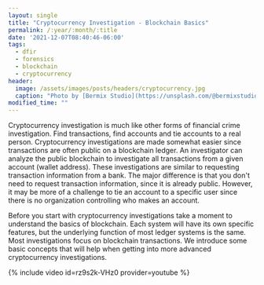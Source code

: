 ```yaml
---
layout: single
title: "Cryptocurrency Investigation - Blockchain Basics"
permalink: /:year/:month/:title
date: '2021-12-07T08:40:46-06:00'
tags:
  - dfir
  - forensics
  - blockchain
  - cryptocurrency
header:
  image: /assets/images/posts/headers/cryptocurrency.jpg
  caption: "Photo by [Bermix Studio](https://unsplash.com/@bermixstudio?utm_source=unsplash&utm_medium=referral&utm_content=creditCopyText) on [Unsplash](https://unsplash.com/s/photos/fast?utm_source=unsplash&utm_medium=referral&utm_content=creditCopyText)"
modified_time: ""
---
```

 
 Cryptocurrency investigation is much like other forms of financial crime investigation. Find transactions, find accounts and tie accounts to a real person. Cryptocurrency investigations are made somewhat easier since transactions are often public on a blockchain ledger. An investigator can analyze the public blockchain to investigate all transactions from a given account (wallet address). These investigations are similar to requesting transaction information from a bank. The major difference is that you don't need to request transaction information, since it is already public. However, it may be more of a challenge to tie an account to a specific user since there is no organization controlling who makes an account.

Before you start with cryptocurrency investigations take a moment to understand the basics of blockchain. Each system will have its own specific features, but the underlying function of most ledger systems is the same. Most investigations focus on blockchain transactions. We introduce some basic concepts that will help when getting into more advanced cryptocurrency investigations.

{% include video id=rz9s2k-VHz0 provider=youtube %}